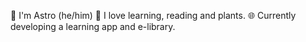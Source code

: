 👾 I'm Astro (he/him)
🎱 I love learning, reading and plants.
🌐 Currently developing a learning app and e-library.
